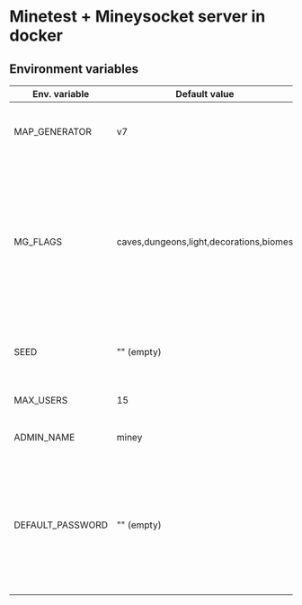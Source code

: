 # Minetest + Mineysocket server in docker

## Environment variables

| Env. variable  | Default value | Description 
|---             | --- | ---
| MAP_GENERATOR  | v7 | One of v7, flat, valleys, carpathian, v5, fractal, singlenode, v6
| MG_FLAGS       | caves,dungeons,light,decorations,biomes | Global map generation attributes. <br />possible values: caves, dungeons, light, decorations, biomes, nocaves, nodungeons, nolight, nodecorations, nobiomes
| SEED           | "" (empty) | With empty value, minetest generates a random seed
| MAX_USERS      | 15 | How many can connect at the same time
| ADMIN_NAME     | miney | This user gets admin privileges
| DEFAULT_PASSWORD | "" (empty) | Everyone can join without a password. <br />THIS MEANS ALSO THE ADMIN USER! CHANGE PASSWORD BY PRESSING ESC -> CHANGE PASSWORD
